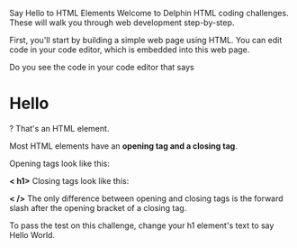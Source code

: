 Say Hello to HTML Elements
Welcome to Delphin HTML coding challenges. These will walk you through web development step-by-step.

First, you'll start by building a simple web page using HTML. You can edit code in your code editor, which is embedded into this web page.

Do you see the code in your code editor that says <h1>Hello</h1>? That's an HTML element.

Most HTML elements have an **opening tag and a closing tag**.

Opening tags look like this:

**< h1>**
Closing tags look like this:

 **< />**
The only difference between opening and closing tags is the forward slash after the opening bracket of a closing tag.


To pass the test on this challenge, change your h1 element's text to say Hello World.